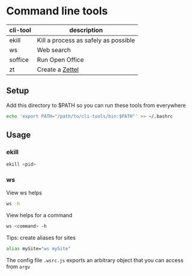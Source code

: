 # Command line tools

| cli-tool   | description                          |
| ---------- | ------------------------------------ |
| ekill      | Kill a process as safely as possible |
| ws | Web search
| soffice | Run Open Office
| zt | Create a [Zettel](https://en.wikipedia.org/wiki/Zettelkasten)

## Setup

Add this directory to \$PATH so you can run these tools from everywhere

```sh
echo 'export PATH="/path/to/cli-tools/bin:$PATH"' >> ~/.bashrc
```

## Usage
### ekill

```sh
ekill <pid>
```

### ws

View ws helps

```sh
ws -h
```

View helps for a command

```sh
ws <command> -h
```

Tips: create aliases for sites

```sh
alias mySite="ws mySite"
```

The config file `.wsrc.js` exports an arbitrary object that you can access from `argv`

